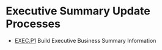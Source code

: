 # Executive Summary Update Processes

<PageHeader />

- [EXEC.P1](EXEC-P1/README.md) Build Executive Business Summary Information

<badge text= "Version 8.10.57" vertical="middle" />

<PageFooter />
